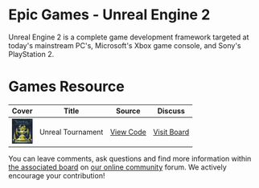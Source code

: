 # Epic Games - Unreal Engine 2

Unreal Engine 2 is a complete game development framework targeted at today's mainstream PC's, Microsoft's Xbox game console, and Sony's PlayStation 2.

# Games Resource

| Cover | Title  | Source | Discuss |
| ----- | ------ | ------ | ------- |
| <img src="unreal-tournament.jpg" alt="Unreal Tournament" title="Unreal Tournament" height="50" /> | Unreal Tournament | [View Code](https://github.com/devious100/base/engines/unreal-2/unreal-tournament) | [Visit Board](https://devious100.com/forum/base/engines/unreal-2/unreal-tournament) |

You can leave comments, ask questions and find more information within [the associated board](https://devious100.com/forum/base/engines/unreal-2) on [our online community](https://devious100.com) forum. We actively encourage your contribution!
